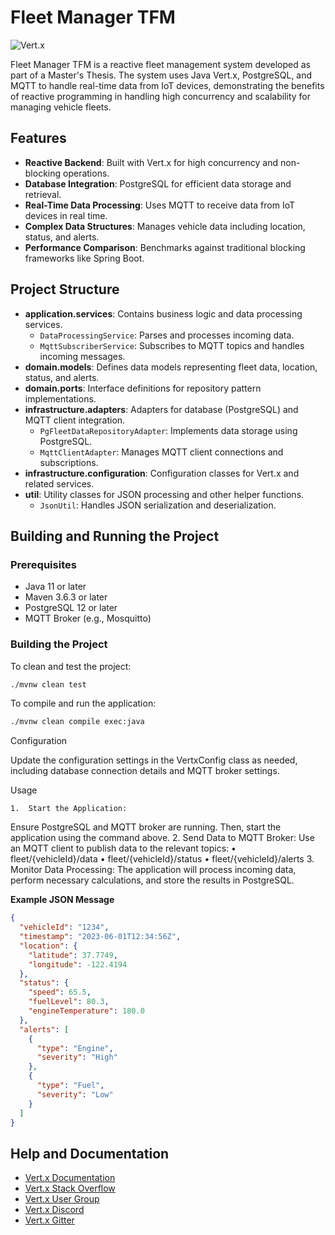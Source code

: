 # Fleet Manager TFM

![Vert.x](https://img.shields.io/badge/vert.x-4.5.8-purple.svg)

Fleet Manager TFM is a reactive fleet management system developed as part of a Master's Thesis. The system uses Java Vert.x, PostgreSQL, and MQTT to handle real-time data from IoT devices, demonstrating the benefits of reactive programming in handling high concurrency and scalability for managing vehicle fleets.

## Features

- **Reactive Backend**: Built with Vert.x for high concurrency and non-blocking operations.
- **Database Integration**: PostgreSQL for efficient data storage and retrieval.
- **Real-Time Data Processing**: Uses MQTT to receive data from IoT devices in real time.
- **Complex Data Structures**: Manages vehicle data including location, status, and alerts.
- **Performance Comparison**: Benchmarks against traditional blocking frameworks like Spring Boot.

## Project Structure

- **application.services**: Contains business logic and data processing services.
  - `DataProcessingService`: Parses and processes incoming data.
  - `MqttSubscriberService`: Subscribes to MQTT topics and handles incoming messages.
- **domain.models**: Defines data models representing fleet data, location, status, and alerts.
- **domain.ports**: Interface definitions for repository pattern implementations.
- **infrastructure.adapters**: Adapters for database (PostgreSQL) and MQTT client integration.
  - `PgFleetDataRepositoryAdapter`: Implements data storage using PostgreSQL.
  - `MqttClientAdapter`: Manages MQTT client connections and subscriptions.
- **infrastructure.configuration**: Configuration classes for Vert.x and related services.
- **util**: Utility classes for JSON processing and other helper functions.
  - `JsonUtil`: Handles JSON serialization and deserialization.

## Building and Running the Project

### Prerequisites

- Java 11 or later
- Maven 3.6.3 or later
- PostgreSQL 12 or later
- MQTT Broker (e.g., Mosquitto)

### Building the Project

To clean and test the project:
```sh
./mvnw clean test
```
To compile and run the application:
```sh
./mvnw clean compile exec:java
```
Configuration

Update the configuration settings in the VertxConfig class as needed, including database connection details and MQTT broker settings.

Usage

	1.	Start the Application:
Ensure PostgreSQL and MQTT broker are running. Then, start the application using the command above.
	2.	Send Data to MQTT Broker:
Use an MQTT client to publish data to the relevant topics:
	•	fleet/{vehicleId}/data
	•	fleet/{vehicleId}/status
	•	fleet/{vehicleId}/alerts
	3.	Monitor Data Processing:
The application will process incoming data, perform necessary calculations, and store the results in PostgreSQL.

**Example JSON Message**

```json
{
  "vehicleId": "1234",
  "timestamp": "2023-06-01T12:34:56Z",
  "location": {
    "latitude": 37.7749,
    "longitude": -122.4194
  },
  "status": {
    "speed": 65.5,
    "fuelLevel": 80.3,
    "engineTemperature": 180.0
  },
  "alerts": [
    {
      "type": "Engine",
      "severity": "High"
    },
    {
      "type": "Fuel",
      "severity": "Low"
    }
  ]
}
```
## Help and Documentation

- [Vert.x Documentation](https://vertx.io/docs/)
- [Vert.x Stack Overflow](https://stackoverflow.com/questions/tagged/vert.x?sort=newest&pageSize=15)
- [Vert.x User Group](https://groups.google.com/forum/?fromgroups#!forum/vertx)
- [Vert.x Discord](https://discord.gg/6ry7aqPWXy)
- [Vert.x Gitter](https://gitter.im/eclipse-vertx/vertx-users)
